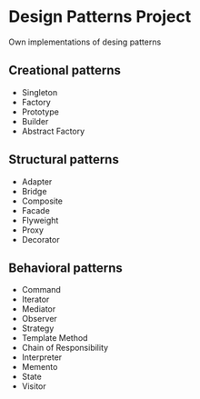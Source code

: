 # Design Patterns Project
Own implementations of desing patterns

## Creational patterns
- Singleton
- Factory
- Prototype
- Builder
- Abstract Factory

## Structural patterns
- Adapter
- Bridge
- Composite
- Facade
- Flyweight
- Proxy
- Decorator

## Behavioral patterns
- Command
- Iterator
- Mediator
- Observer
- Strategy
- Template Method
- Chain of Responsibility
- Interpreter
- Memento
- State
- Visitor
